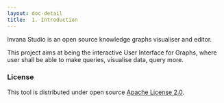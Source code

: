 ```yaml
---
layout: doc-detail
title:  1. Introduction
---
```


Invana Studio is an open source knowledge graphs visualiser and editor.


This project aims at being the interactive User Interface for Graphs, where 
user shall be able to make queries, visualise data, query more.

 
  
[comment]: <> (> **Hint:** If you dont have any database preference to start with, )

[comment]: <> (> you can use any latest version of [JanusGraph]&#40;https://janusgraph.org&#41;{:target="_blank"})

[comment]: <> (> that is distributed with )

[comment]: <> (> Apache Tinkerpop 3.4.x. You can follow instructions to install JanusGraph from)

[comment]: <> (> [here]&#40;https://docs.janusgraph.org/getting-started/installation/&#41;{:target="_blank"}.)
 
### License

This tool is distributed under open source 
[Apache License 2.0](https://github.com/invanalabs/invana-studio/blob/master/LICENSE). 




